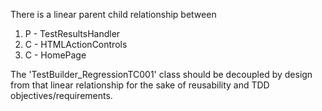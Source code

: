 There is a linear parent child relationship between 
1) P - TestResultsHandler
2) C - HTMLActionControls
3) C - HomePage

The 'TestBuilder_RegressionTC001' class should be decoupled by design from that linear relationship for the sake of reusability and TDD objectives/requirements. 
